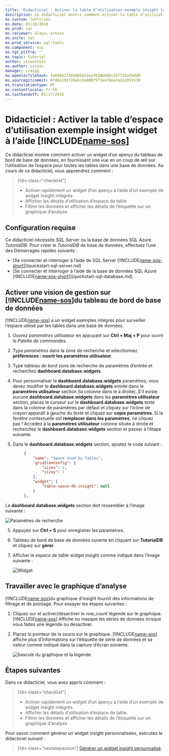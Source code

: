 ```yaml
---
title: 'Didacticiel : Activer la table d’utilisation exemple insight le widget d’espace dans les opérations de SQL Studio (version préliminaire) | Documents Microsoft'
description: Ce didacticiel montre comment activer la table d’utilisation exemple insight le widget d’espace sur le tableau de bord de base de données SQL opérations Studio (version préliminaire).
ms.custom: tools|sos
ms.date: 03/19/2018
ms.prod: sql
ms.reviewer: alayu; sstein
ms.suite: sql
ms.prod_service: sql-tools
ms.component: sos
ms.tgt_pltfrm: ''
ms.topic: tutorial
author: stevestein
ms.author: sstein
manager: craigg
ms.openlocfilehash: 3a09dd273bb005432eaf638bb88c55ff35a5bd90
ms.sourcegitcommit: 6fd8a193728abc0a00075f3e4766a7e2e2859139
ms.translationtype: MT
ms.contentlocale: fr-FR
ms.lasthandoff: 05/17/2018
---
```

# <a name="tutorial-enable-the-table-space-usage-sample-insight-widget-using-includename-sosincludesname-sos-shortmd"></a>Didacticiel : Activer la table d’espace d’utilisation exemple insight widget à l’aide [!INCLUDE[name-sos](../includes/name-sos-short.md)]

Ce didacticiel montre comment activer un widget d’un aperçu du tableau de bord de base de données, en fournissant une vue en un coup de œil sur l’utilisation de l’espace pour toutes les tables dans une base de données. Au cours de ce didacticiel, vous apprendrez comment :

> [!div class="checklist"]
> * Activer rapidement un widget d’un aperçu à l’aide d’un exemple de widget insight intégrés
> * Afficher les détails d’utilisation d’espace de table
> * Filtrer les données et afficher les détails de l’étiquette sur un graphique d’analyse

## <a name="prerequisites"></a>Configuration requise

Ce didacticiel nécessite SQL Server ou la base de données SQL Azure *TutorialDB*. Pour créer le *TutorialDB* de base de données, effectuez l’une des Démarrages rapides suivants :

- [Se connecter et interroger à l’aide de SQL Server [!INCLUDE[name-sos-short](../includes/name-sos-short.md)]](quickstart-sql-server.md)
- [Se connecter et interroger à l’aide de la base de données SQL Azure [!INCLUDE[name-sos-short](../includes/name-sos-short.md)]](quickstart-sql-database.md)


## <a name="turn-on-a-management-insight-on-includename-sosincludesname-sos-shortmds-database-dashboard"></a>Activer une vision de gestion sur [!INCLUDE[name-sos](../includes/name-sos-short.md)]du tableau de bord de base de données
[!INCLUDE[name-sos](../includes/name-sos-short.md)] a un widget exemples intégrés pour surveiller l’espace utilisé par les tables dans une base de données.

1. Ouvrez *paramètres utilisateur* en appuyant sur **Ctrl + Maj + P** pour ouvrir le *Palette de commandes*.
2. Type *paramètres* dans la zone de recherche et sélectionnez **préférences : ouvrir les paramètres utilisateur**.
2. Type *tableau de bord* zone de recherche de paramètres d’entrée et recherchez **dashboard.database.widgets**.

3. Pour personnaliser le **dashboard.database.widgets** paramètres, vous devez modifier le **dashboard.database.widgets** entrée dans le **paramètres utilisateur** section (la colonne dans le à droite). S’il existe aucune **dashboard.database.widgets** dans les **paramètres utilisateur** section, placez le curseur sur le **dashboard.database.widgets** texte dans la colonne de paramètres par défaut et cliquez sur l’icône de crayon apparaît à gauche du texte et cliquez sur **copie paramètres**. Si la fenêtre contextuelle est **remplacer dans les paramètres**, ne cliquez pas ! Accédez à la **paramètres utilisateur** colonne située à droite et recherchez le **dashboard.database.widgets** section et passer à l’étape suivante.

4. Dans le **dashboard.database.widgets** section, ajoutez le code suivant :

   ```json
        {
            "name": "Space Used by Tables",
            "gridItemConfig": {
                "sizex": 2,
                "sizey": 1
            },
            "widget": {
                "table-space-db-insight": null
            }
        },
    ```
Le **dashboard.database.widgets** section doit ressembler à l’image suivante :

   ![Paramètres de recherche](./media/tutorial-table-space-sql-server/insight-table-space.png)

5. Appuyez sur **Ctrl + S** pour enregistrer les paramètres.

6. Tableau de bord de base de données ouverte en cliquant sur **TutorialDB** et cliquez sur **gérer**.

7. Afficher le *espace de table* widget insight comme indiqué dans l’image suivante : 

   ![Widget](./media/tutorial-table-space-sql-server/insight-table-space-result.png)


## <a name="working-with-the-insight-chart"></a>Travailler avec le graphique d’analyse

[!INCLUDE[name-sos](../includes/name-sos-short.md)]du graphique d’insight fournit des informations de filtrage et de pointage. Pour essayer les étapes suivantes :

1. Cliquez sur et activer/désactiver le *row_count* légende sur le graphique. [!INCLUDE[name-sos](../includes/name-sos-short.md)] Affiche ou masque les séries de données lorsque vous faites une légende ou désactiver.
    
2. Placez le pointeur de la souris sur le graphique. [!INCLUDE[name-sos](../includes/name-sos-short.md)] affiche plus d’informations sur l’étiquette de série de données et sa valeur comme indiqué dans la capture d’écran suivante.

   ![bascule du graphique et la légende](./media/tutorial-table-space-sql-server/insight-table-space-toggle.png)


## <a name="next-steps"></a>Étapes suivantes
Dans ce didacticiel, vous avez appris comment :
> [!div class="checklist"]
> * Activer rapidement un widget d’un aperçu à l’aide d’un exemple de widget insight intégrés.
> * Afficher les détails d’utilisation d’espace de table.
> * Filtrer les données et afficher les détails de l’étiquette sur un graphique d’analyse

Pour savoir comment générer un widget insight personnalisées, exécutez le didacticiel suivant :

> [!div class="nextstepaction"]
> [Générer un widget insight personnalisé](tutorial-build-custom-insight-sql-server.md).